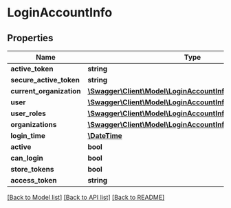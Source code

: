 # LoginAccountInfo

## Properties
Name | Type | Description | Notes
------------ | ------------- | ------------- | -------------
**active_token** | **string** |  | [optional] 
**secure_active_token** | **string** |  | [optional] 
**current_organization** | [**\Swagger\Client\Model\LoginAccountInfoCurrentOrganization**](LoginAccountInfoCurrentOrganization.md) |  | [optional] 
**user** | [**\Swagger\Client\Model\LoginAccountInfoUser**](LoginAccountInfoUser.md) |  | [optional] 
**user_roles** | [**\Swagger\Client\Model\LoginAccountInfoUserRoles**](LoginAccountInfoUserRoles.md) |  | [optional] 
**organizations** | [**\Swagger\Client\Model\LoginAccountInfoOrganizations[]**](LoginAccountInfoOrganizations.md) |  | [optional] 
**login_time** | [**\DateTime**](\DateTime.md) |  | [optional] 
**active** | **bool** |  | [optional] 
**can_login** | **bool** |  | [optional] 
**store_tokens** | **bool** |  | [optional] 
**access_token** | **string** |  | [optional] 

[[Back to Model list]](../../README.md#documentation-for-models) [[Back to API list]](../../README.md#documentation-for-api-endpoints) [[Back to README]](../../README.md)

